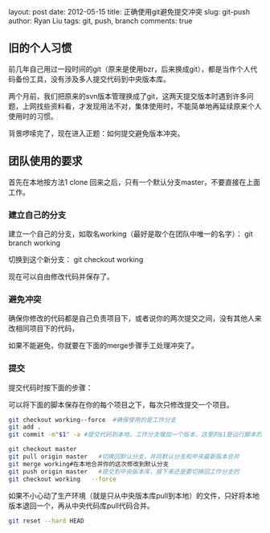 layout:     post
date:       2012-05-15
title:      正确使用git避免提交冲突
slug:       git-push
author:     Ryan Liu
tags:       git, push, branch
comments:   true

## 旧的个人习惯

前几年自己用过一段时间的git（原来是使用bzr，后来换成git），都是当作个人代码备份工具，没有涉及多人提交代码到中央版本库。

两个月前，我们把原来的svn版本管理换成了git，这两天提交版本时遇到许多问题，上网找些资料看，才发现用法不对，集体使用时，不能简单地再延续原来个人使用时的习惯。

背景啰嗦完了，现在进入正题：如何提交避免版本冲突。

## 团队使用的要求

首先在本地按方法1 clone 回来之后，只有一个默认分支master，不要直接在上面工作。

### 建立自己的分支

建立一个自己的分支，如取名working（最好是取个在团队中唯一的名字）： git branch working

切换到这个新分支： git checkout working

现在可以自由修改代码并保存了。

### 避免冲突

确保你修改的代码都是自己负责项目下，或者说你的两次提交之间，没有其他人来改相同项目下的代码，

如果不能避免，你就要在下面的merge步骤手工处理冲突了。

### 提交

提交代码时按下面的步骤：

可以将下面的脚本保存在你的每个项目之下，每次只修改提交一个项目。

```bash
git checkout working--force  #确保使用的是工作分支
git add .
git commit -m"$1" -a #提交代码到本地，工作分支增加一个版本，这里的$1是运行脚本的第一个参数

git checkout master
git pull origin master   #切换回默认分支，并将默认分支和中央最新版本合并
git merge working#在本地合并你的这次修改到默认分支
git push origin master   #提交到中央版本库，接下来还是要切换回工作分支的
git checkout working   --force
```

如果不小心动了生产环境（就是只从中央版本库pull到本地）的文件，只好将本地版本退回一个，再从中央代码库pull代码合并。

```bash
git reset --hard HEAD
```